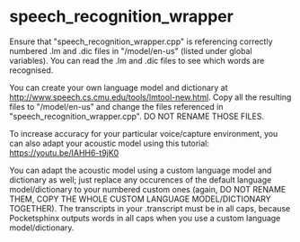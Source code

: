 # speech_recognition_wrapper
Ensure that "speech_recognition_wrapper.cpp" is referencing correctly numbered .lm and .dic files in "/model/en-us" (listed under global variables). You can read the .lm and .dic files to see which words are recognised.

You can create your own language model and dictionary at <http://www.speech.cs.cmu.edu/tools/lmtool-new.html>. Copy all the resulting files to "/model/en-us" and change the files referenced in "speech_recognition_wrapper.cpp". DO NOT RENAME THOSE FILES.

To increase accuracy for your particular voice/capture environment, you can also adapt your acoustic model using this tutorial: https://youtu.be/IAHH6-t9jK0

You can adapt the acoustic model using a custom language model and dictionary as well; just replace any occurences of the default language model/dictionary to your numbered custom ones (again, DO NOT RENAME THEM, COPY THE WHOLE CUSTOM LANGUAGE MODEL/DICTIONARY TOGETHER). The transcripts in your .transcript must be in all caps, because Pocketsphinx outputs words in all caps when you use a custom language model/dictionary.
